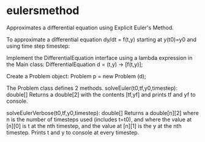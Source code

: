 # eulersmethod
Approximates a differential equation using Explicit Euler's Method.

To approximate a differential equation dy/dt = f(t,y) starting at y(t0)=y0 and using time step timestep:

Implement the DifferentialEquation interface using a lambda expression in the Main class:
DifferentialEquation d = (t,y) -> [f(t,y)];

Create a Problem object:
Problem p = new Problem (d);

The Problem class defines 2 methods.
solveEuler(t0,tf,y0,timestep): double[]
Returns a double[2] with the contents [tf,yf] and prints tf and yf to console.

solveEulerVerbose(t0,tf,y0,timestep): double[]
Returns a double[n][2] where n is the number of timesteps used (includes t=t0), and where the value at [n][0] is t at the nth timestep, and the value at [n][1] is the y at the nth timestep. Prints t and y to console at every timestep.
